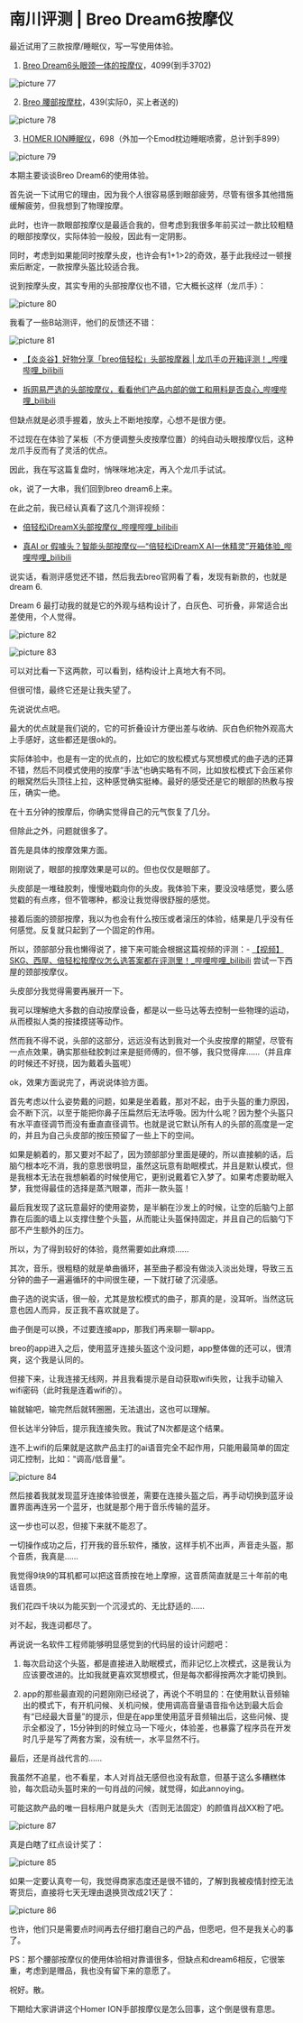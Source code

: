 # 南川评测 | Breo Dream6按摩仪

最近试用了三款按摩/睡眠仪，写一写使用体验。

1. [Breo Dream6头眼颈一体的按摩仪](https://detail.tmall.com/item.htm?id=658789572598)，4099(到手3702)

![picture 77](https://mark-vue-oss.oss-cn-hangzhou.aliyuncs.com/mark_massage-1653221900302-ea84456ee6b5783dc597bc835f53e479f089c8656efda03b6dcba2178774ddc6.png)  

2. [Breo 腰部按摩枕](https://detail.tmall.com/item.htm?id=588310474304)，439(实际0，买上者送的)

![picture 78](https://mark-vue-oss.oss-cn-hangzhou.aliyuncs.com/mark_massage-1653222021795-aa06f820454d65ce63cb2cb5ac224020f74ae05d27f19e59d8cb48db28ae062a.png)  

3. [HOMER ION睡眠仪](https://item.jd.com/10026471738507.html)，698（外加一个Emod枕边睡眠喷雾，总计到手899）

![picture 79](https://mark-vue-oss.oss-cn-hangzhou.aliyuncs.com/mark_massage-1653222102702-15934409bd3975b8391841c420257ad4ff19dd5a8b43197b7b88fdda61c6083a.png)  

本期主要谈谈Breo Dream6的使用体验。

首先说一下试用它的理由，因为我个人很容易感到眼部疲劳，尽管有很多其他措施缓解疲劳，但我想到了物理按摩。

此时，也许一款眼部按摩仪是最适合我的，但考虑到我很多年前买过一款比较粗糙的眼部按摩仪，实际体验一般般，因此有一定阴影。

同时，考虑到如果能同时按摩头皮，也许会有1+1>2的奇效，基于此我经过一顿搜索后断定，一款按摩头盔比较适合我。

说到按摩头皮，其实专用的头部按摩仪也不错，它大概长这样（龙爪手）：

![picture 80](https://mark-vue-oss.oss-cn-hangzhou.aliyuncs.com/mark_massage-1653222482389-f3b20222a8daa9a1fb83ec7dd33d17279e5fd9c558fd8c514c74d2fe44b32f5f.png)  

我看了一些B站测评，他们的反馈还不错：

![picture 81](https://mark-vue-oss.oss-cn-hangzhou.aliyuncs.com/mark_massage-1653222672205-3c58e7ecdaeb41ec8b2cf6e59046acbd1465544d2f136bf1b1adc37e6fa0bf84.png)  

- [【炎炎谷】好物分享「breo倍轻松」头部按摩器 | 龙爪手の开箱评测！_哔哩哔哩_bilibili](https://www.bilibili.com/video/BV1Sz4y1Q7qA?spm_id_from=333.880.my_history.page.click)

- [拆网易严选的头部按摩仪，看看他们产品内部的做工和用料是否良心_哔哩哔哩_bilibili](https://www.bilibili.com/video/BV1rT4y1w7sG?spm_id_from=333.880.my_history.page.click)

但缺点就是必须手握着，放头上不断地按摩，心想不是很方便。

不过现在在体验了呆板（不方便调整头皮按摩位置）的纯自动头眼按摩仪后，这种龙爪手反而有了灵活的优点。

因此，我在写这篇复盘时，悄咪咪地决定，再入个龙爪手试试。

ok，说了一大串，我们回到breo dream6上来。

在此之前，我已经认真看了这几个测评视频：

- [倍轻松iDreamX头部按摩仪_哔哩哔哩_bilibili](https://www.bilibili.com/video/BV1hE411R7eP?spm_id_from=333.880.my_history.page.click)

- [真AI or 假噱头？智能头部按摩仪—“倍轻松iDreamX AI一休精灵”开箱体验_哔哩哔哩_bilibili](https://www.bilibili.com/video/BV19T4y1g7yx?spm_id_from=333.880.my_history.page.click)

说实话，看测评感觉还不错，然后我去breo官网看了看，发现有新款的，也就是dream 6.

Dream 6 最打动我的就是它的外观与结构设计了，白灰色、可折叠，非常适合出差使用，个人觉得。

![picture 82](https://mark-vue-oss.oss-cn-hangzhou.aliyuncs.com/mark_massage-1653222969953-0f0e289b876e812a24c68c043e80e17b6c35349a376552cf41dbb9c1b4a10887.png)  

![picture 83](https://mark-vue-oss.oss-cn-hangzhou.aliyuncs.com/mark_massage-1653222978309-ce07801bed2a98c534f46f61498e51d36c4cfbb3560d7831e7071be783180207.png)  

可以对比看一下这两款，可以看到，结构设计上真地大有不同。

但很可惜，最终它还是让我失望了。

先说说优点吧。

最大的优点就是我们说的，它的可折叠设计方便出差与收纳、灰白色织物外观高大上手感好，这些都还是很ok的。

实际体验中，也是有一定的优点的，比如它的放松模式与冥想模式的曲子选的还算不错，然后不同模式使用的按摩“手法”也确实略有不同，比如放松模式下会压紧你的眼窝然后头顶往上拉，这种感觉确实挺棒。最好的感受还是它的眼部的热敷与按压，确实一绝。

在十五分钟的按摩后，你确实觉得自己的元气恢复了几分。

但除此之外，问题就很多了。

首先是具体的按摩效果方面。

刚刚说了，眼部的按摩效果是可以的。但也仅仅是眼部了。

头皮部是一堆硅胶刺，慢慢地戳向你的头皮。我体验下来，要没没啥感觉，要么感觉戳的有点疼，但不管哪种，都没让我觉得很舒服的感觉。

接着后面的颈部按摩，我以为也会有什么按压或者滚压的体验，结果是几乎没有任何感觉。反复就只起到了一个固定的作用。

所以，颈部部分我也懒得说了，接下来可能会根据这篇视频的评测：- [【视频】SKG、西屋、倍轻松按摩仪怎么选答案都在评测里！_哔哩哔哩_bilibili](https://www.bilibili.com/video/BV1Uq4y1571H?spm_id_from=333.880.my_history.page.click) 尝试一下西屋的颈部按摩仪。

头皮部分我觉得需要再展开一下。

我可以理解绝大多数的自动按摩设备，都是以一些马达等去控制一些物理的运动，从而模拟人类的按揉摸搓等动作。

然而我不得不说，头部的这部分，远远没有达到我对一个头皮按摩的期望，尽管有一点点效果，确实那些硅胶刺过来是挺师傅的，但不够，我只觉得痒……（并且痒的时候还不好挠，因为戴着头盔呢）

ok，效果方面说完了，再说说体验方面。

首先考虑以什么姿势戴的问题，如果是坐着戴，那对不起，由于头盔的重力原因，会不断下沉，以至于能把你鼻子压扁然后无法呼吸。因为什么呢？因为整个头盔只有水平直径调节而没有垂直直径调节。也就是说它默认所有人的头部的高度是一定的，并且为自己头皮部的按压预留了一些上下的空间。

如果是躺着的，那又要对不起了，因为颈部部分里面是硬的，所以直接躺的话，后脑勺根本吃不消，我的意思很明显，虽然这玩意有助眠模式，并且是默认模式，但是我根本无法在我想躺着的时候使用它，更别说戴着它入梦了。如果考虑要助眠入梦，我觉得最佳的选择是蒸汽眼罩，而非一款头盔！

最后我发现了这玩意最好的使用姿势，是半躺在沙发上的时候，让空的后脑勺上部靠在后面的墙上以支撑住整个头盔，从而能让头盔保持固定，并且自己的后脑勺下部不产生额外的压力。

所以，为了得到较好的体验，竟然需要如此麻烦……

其次，音乐，很粗糙的就是单曲循环，甚至曲子都没有做淡入淡出处理，导致三五分钟的曲子一遍遍循环的中间很生硬，一下就打破了沉浸感。

曲子选的说实话，很一般，尤其是放松模式的曲子，那真的是，没耳听。当然这玩意也因人而异，反正我不喜欢就是了。

曲子倒是可以换，不过要连接app，那我们再来聊一聊app。

breo的app进入之后，使用蓝牙连接头盔这个没问题，app整体做的还可以，很清爽，这个我是认同的。

但接下来，让我连接无线网，并且我看提示是自动获取wifi失败，让我手动输入wifi密码（此时我是连着wifi的）。

输就输吧，输完然后就转圈圈，无法退出，这也可以理解。

但长达半分钟后，提示我连接失败。我试了N次都是这个结果。

连不上wifi的后果就是这款产品主打的ai语音完全不起作用，只能用最简单的固定词汇控制，比如：“调高/低音量”。

![picture 84](https://mark-vue-oss.oss-cn-hangzhou.aliyuncs.com/mark_massage-1653224832567-5034a839b0392386405fe59cccf594cdfd35e50e22343c88c905059e29ea96b7.png)  

然后接着我就发现蓝牙连接体验很差，需要在连接头盔之后，再手动切换到蓝牙设置界面再连另一个蓝牙，也就是那个用于音乐传输的蓝牙。

这一步也可以忍，但接下来就不能忍了。

一切操作成功之后，打开我的音乐软件，播放，这样手机不出声，声音走头盔，那个音质，我真是……

我觉得9块9的耳机都可以把这音质按在地上摩擦，这音质简直就是三十年前的电话音质。

我们花四千块以为能买到一个沉浸式的、无比舒适的……

对不起，我连词都尽了。

再说说一名软件工程师能够明显感觉到的代码层的设计问题吧：

1. 每次启动这个头盔，都是直接进入助眠模式，而非记忆上次模式，这是我认为应该要改进的。比如我就更喜欢冥想模式，但是每次都得按两次才能切换到。

2. app的那些最直观的问题刚刚已经说了，再说个不明显的：在使用默认音频输出的模式下，有开机问候、关机问候，使用调高音量语音指令达到最大后会有“已经最大音量”的提示，但是在app里使用蓝牙音频输出后，这些问候、提示全都没了，15分钟到的时候立马一下哑火，体验差，也暴露了程序员在开发时几乎是写了两套方案，没有统一，水平显然不行。

最后，还是肖战代言的……

我虽然不追星，也不看星，本人对肖战无感但也没有敌意，但基于这么多糟糕体验，每次启动头盔时来的一句肖战的问候，就觉得，如此annoying。

可能这款产品的唯一目标用户就是头大（否则无法固定）的颜值肖战XX粉了吧。

![picture 87](https://mark-vue-oss.oss-cn-hangzhou.aliyuncs.com/mark_massage-1653226273162-d7b84aa1441c9fa287890f013da23082e9272bf55a8a69c660c38ce4ce6775e8.png)  

真是白瞎了红点设计奖了：

![picture 85](https://mark-vue-oss.oss-cn-hangzhou.aliyuncs.com/mark_massage-1653225429198-bb441c5db92a7a7fb06f1b6a8d649e1ffce9908dfd2c8c80352ee5d70e88d4ab.png) 

如果一定要认真夸一句，我觉得商家态度还是很不错的，了解到我被疫情封控无法寄货后，直接将七天无理由退换货改成21天了：

![picture 86](https://mark-vue-oss.oss-cn-hangzhou.aliyuncs.com/mark_massage-1653225660459-25f8178ebd0dea5432ddf3c3f0680889c5065a6a0c78f9280c5766ad420039bd.png)  

也许，他们只是需要点时间再去仔细打磨自己的产品，但愿吧，但不是我关心的事了。

PS：那个腰部按摩仪的使用体验相对靠谱很多，但缺点和dream6相反，它很笨重，考虑到是赠品，我也没有留下来的意愿了。

祝好。散。

下期给大家讲讲这个Homer ION手部按摩仪是怎么回事，这个倒是很有意思。
